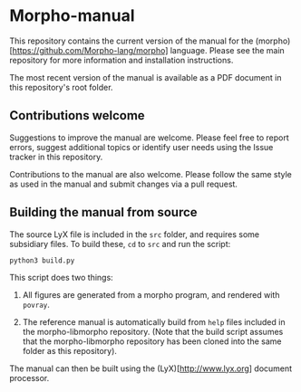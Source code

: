 # Morpho-manual

This repository contains the current version of the manual for the (morpho)[https://github.com/Morpho-lang/morpho] language. Please see the main repository for more information and installation instructions.

The most recent version of the manual is available as a PDF document in this repository's root folder.

## Contributions welcome

Suggestions to improve the manual are welcome. Please feel free to report errors, suggest additional topics or identify user needs using the Issue tracker in this repository.

Contributions to the manual are also welcome. Please follow the same style as used in the manual and submit changes via a pull request.

## Building the manual from source

The source LyX file is included in the `src` folder, and requires some subsidiary files. To build these, `cd` to `src` and run the script: 

    python3 build.py

This script does two things:

1. All figures are generated from a morpho program, and rendered with `povray`.

2. The reference manual is automatically build from `help` files included in the morpho-libmorpho repository. (Note that the build script assumes that the morpho-libmorpho repository has been cloned into the same folder as this repository).

The manual can then be built using the (LyX)[http://www.lyx.org] document processor.
